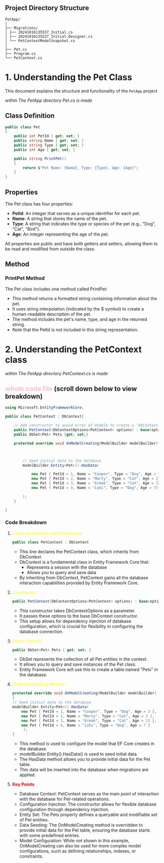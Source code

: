 
## Project Directory Structure 
```text 
PetApp/
│
├── Migrations/
│ ├── 20241016135537_Initial.cs
│ ├── 20241016135537_Initial.Designer.cs
│ └── PetContextModelSnapshot.cs
│
├── Pet.cs
├── Program.cs
└── PetContext.cs
```
# 1. Understanding the Pet Class
This document explains the structure and functionality of the `PetApp` project

*within The PetApp directory Pet.cs is made*

## Class Definition

```csharp
public class Pet
{
    public int PetId { get; set; }
    public string Name { get; set; }
    public string Type { get; set; }
    public int Age { get; set; }

    public string PrintPet()
    {
        return $"Pet Name: {Name}, Type: {Type}, Age: {Age}";
    }
}
```
## Properties

The Pet class has four properties:

- **PetId**: An integer that serves as a unique identifier for each pet.
- **Name**: A string that stores the name of the pet.
- **Type**: A string that indicates the type or species of the pet (e.g., "Dog", "Cat", "Bird").
- **Age**: An integer representing the age of the pet.

All properties are public and have both getters and setters, allowing them to be read and modified from outside the class.

## Method

### PrintPet Method

The Pet class includes one method called PrintPet:

- This method returns a formatted string containing information about the pet.
- It uses string interpolation (indicated by the $ symbol) to create a human-readable description of the pet.
- The method includes the pet's name, type, and age in the returned string.
- Note that the PetId is not included in this string representation.

# 2. Understanding the PetContext class 

*within The PetApp directory PetContext.cs is made*


## <span style="color:pink">whole code file </span>(scroll down below to view breakdown)

```csharp
using Microsoft.EntityFrameworkCore; 

public class PetContext : DbContext{

    // Add constructor to avoid error of Unable to create a 'DbContext' of type ''
    public PetContext(DbContextOptions<PetContext> options) : base(options){}
    public DbSet<Pet> Pets {get; set;}

    protected override void OnModelCreating(ModelBuilder modelBuilder){



        // Seed initial data to the database
        modelBuilder.Entity<Pet>().HasData(

            new Pet { PetId = 1, Name = "Cooper", Type = "Dog", Age = 3},
            new Pet { PetId = 2, Name = "Marty", Type = "Cat", Age = 2},
            new Pet { PetId = 3, Name = "Ermak", Type = "Cat", Age = 13},
            new Pet { PetId = 4, Name = "Loki", Type = "Dog", Age = 7}

        );
    }

}

```
### Code Breakdown

1.  *<span style="color:yellow">Class Declaration with Inheritance</span>*

    ```csharp
    public class PetContext : DbContext
    ```


    - This line declares the PetContext class, which inherits from DbContext.
    - DbContext is a fundamental class in Entity Framework Core that:
        - Represents a session with the database
        - Allows you to query and save data
    - By inheriting from DbContext, PetContext gains all the database interaction capabilities provided by Entity Framework Core.

 2. *<span style="color:yellow">Constructor</span>*
    ```csharp
    public PetContext(DbContextOptions<PetContext> options) : base(options) { }
    ```
    - This constructor takes DbContextOptions<PetContext> as a parameter.
    - It passes these options to the base DbContext constructor.
    - This setup allows for dependency injection of database configuration, which is crucial for flexibility in configuring the database connection.

 3. *<span style="color:yellow">Dbset Property</span>*
    ```csharp 
    public DbSet<Pet> Pets { get; set; }
    ```

    - DbSet<Pet> represents the collection of all Pet entities in the context.
    - It allows you to query and save instances of the Pet class.
    - Entity Framework Core will use this to create a table named "Pets" in the database.

4. *<span style="color:yellow">OnModelCreating Method</span>*
    ```csharp
    protected override void OnModelCreating(ModelBuilder modelBuilder)
    {
    // Seed initial data to the database
    modelBuilder.Entity<Pet>().HasData(
        new Pet { PetId = 1, Name = "Cooper", Type = "Dog", Age = 3 },
        new Pet { PetId = 2, Name = "Marty", Type = "Cat", Age = 2 },
        new Pet { PetId = 3, Name = "Ermak", Type = "Cat", Age = 13 },
        new Pet { PetId = 4, Name = "Loki", Type = "Dog", Age = 7 }
         );
    }
    ```
    - This method is used to configure the model that EF Core creates in the database.
    - modelBuilder.Entity<Pet>().HasData() is used to seed initial data.
    - The HasData method allows you to provide initial data for the Pet table.
    - This data will be inserted into the database when migrations are applied.

5. **<span style="color:red">Key Points</span>**
    - Database Context: PetContext serves as the main point of interaction with the database for Pet-related operations.
    - Configuration Injection: The constructor allows for flexible database configuration through dependency injection.
    - Entity Set: The Pets property defines a queryable and modifiable set of Pet entities.
    - Data Seeding: The OnModelCreating method is overridden to provide initial data for the Pet table, ensuring the database starts with some predefined entries.
    - Model Configuration: While not shown in this example, OnModelCreating can also be used for more complex model configurations, such as defining relationships, indexes, or constraints.